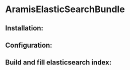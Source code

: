 AramisElasticSearchBundle
==========

## Installation:



## Configuration:



## Build and fill elasticsearch index:


